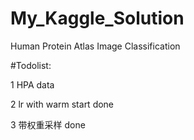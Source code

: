 # My_Kaggle_Solution

Human Protein Atlas Image Classification

#Todolist:

1 HPA data

2 lr with warm start   done

3 带权重采样   done


